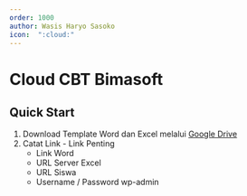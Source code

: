 ```yaml
---
order: 1000
author: Wasis Haryo Sasoko
icon:  ":cloud:"
---
```


# Cloud CBT Bimasoft

## Quick Start

1. Download Template Word dan Excel melalui [Google Drive](https://bimasoft.web.id/gdrive/)
2. Catat Link - Link Penting
    - Link Word
    - URL Server Excel
    - URL Siswa
    - Username / Password wp-admin
